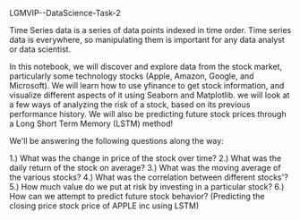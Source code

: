 LGMVIP--DataScience-Task-2

Time Series data is a series of data points indexed in time order. Time series data is everywhere, so manipulating them is important for any data analyst or data scientist.

In this notebook, we will discover and explore data from the stock market, particularly some technology stocks (Apple, Amazon, Google, and Microsoft). We will learn how to use yfinance to get stock information, and visualize different aspects of it using Seaborn and Matplotlib. we will look at a few ways of analyzing the risk of a stock, based on its previous performance history. We will also be predicting future stock prices through a Long Short Term Memory (LSTM) method!

We'll be answering the following questions along the way:

1.) What was the change in price of the stock over time? 2.) What was the daily return of the stock on average? 3.) What was the moving average of the various stocks? 4.) What was the correlation between different stocks'? 5.) How much value do we put at risk by investing in a particular stock? 6.) How can we attempt to predict future stock behavior? (Predicting the closing price stock price of APPLE inc using LSTM)
